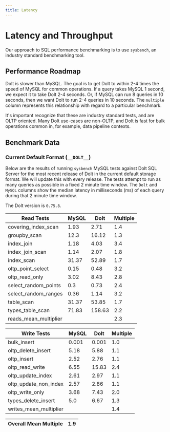 ```yaml
---
title: Latency
---
```


# Latency and Throughput

Our approach to SQL performance benchmarking is to use `sysbench`, an
industry standard benchmarking tool.

## Performance Roadmap

Dolt is slower than MySQL. The goal is to get Dolt to within 2-4 times
the speed of MySQL for common operations. If a query takes MySQL 1
second, we expect it to take Dolt 2-4 seconds. Or, if MySQL can run 8
queries in 10 seconds, then we want Dolt to run 2-4 queries in 10
seconds. The `multiple` column represents this relationship with
regard to a particular benchmark.

It's important recognize that these are industry standard tests, and
are OLTP oriented. Many Dolt use-cases are non-OLTP, and Dolt is fast
for bulk operations common in, for example, data pipeline contexts.

## Benchmark Data

### Current Default Format (`__DOLT__`)

Below are the results of running `sysbench` MySQL tests against Dolt
SQL Server for the most recent release of Dolt in the current default 
storage format. We will update this with every release. The tests 
attempt to run as many queries as possible in a fixed 2 minute time 
window. The `Dolt` and `MySQL` columns show the median latency in 
milliseconds (ms) of each query during that 2 minute time window.

The Dolt version is `0.75.8`.

<!-- START___DOLT___LATENCY_RESULTS_TABLE -->
|       Read Tests        | MySQL |  Dolt  | Multiple |
|-------------------------|-------|--------|----------|
| covering\_index\_scan   |  1.93 |   2.71 |      1.4 |
| groupby\_scan           |  12.3 |  16.12 |      1.3 |
| index\_join             |  1.18 |   4.03 |      3.4 |
| index\_join\_scan       |  1.14 |   2.07 |      1.8 |
| index\_scan             | 31.37 |  52.89 |      1.7 |
| oltp\_point\_select     |  0.15 |   0.48 |      3.2 |
| oltp\_read\_only        |  3.02 |   8.43 |      2.8 |
| select\_random\_points  |   0.3 |   0.73 |      2.4 |
| select\_random\_ranges  |  0.36 |   1.14 |      3.2 |
| table\_scan             | 31.37 |  53.85 |      1.7 |
| types\_table\_scan      | 71.83 | 158.63 |      2.2 |
| reads\_mean\_multiplier |       |        |      2.3 |

|       Write Tests        | MySQL | Dolt  | Multiple |
|--------------------------|-------|-------|----------|
| bulk\_insert             | 0.001 | 0.001 |      1.0 |
| oltp\_delete\_insert     |  5.18 |  5.88 |      1.1 |
| oltp\_insert             |  2.52 |  2.76 |      1.1 |
| oltp\_read\_write        |  6.55 | 15.83 |      2.4 |
| oltp\_update\_index      |  2.61 |  2.97 |      1.1 |
| oltp\_update\_non\_index |  2.57 |  2.86 |      1.1 |
| oltp\_write\_only        |  3.68 |  7.43 |      2.0 |
| types\_delete\_insert    |   5.0 |  6.67 |      1.3 |
| writes\_mean\_multiplier |       |       |      1.4 |

| Overall Mean Multiple | 1.9 |
|-----------------------|-----|
<!-- END___DOLT___LATENCY_RESULTS_TABLE -->
<br/>
